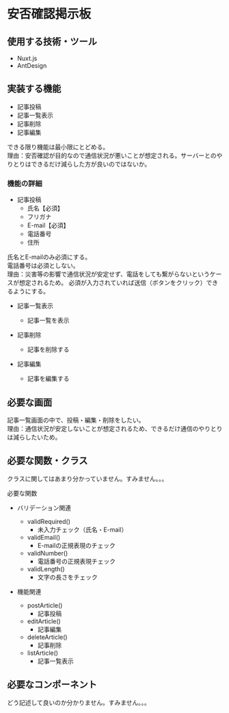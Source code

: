 # 安否確認掲示板

## 使用する技術・ツール
- Nuxt.js
- AntDesign

## 実装する機能 
- 記事投稿
- 記事一覧表示
- 記事削除
- 記事編集

できる限り機能は最小限にとどめる。  
理由：安否確認が目的なので通信状況が悪いことが想定される。サーバーとのやりとりはできるだけ減らした方が良いのではないか。

### 機能の詳細
- 記事投稿
  - 氏名【必須】
  - フリガナ
  - E-mail【必須】
  - 電話番号
  - 住所
      
氏名とE-mailのみ必須にする。  
電話番号は必須としない。  
理由：災害等の影響で通信状況が安定せず、電話をしても繋がらないというケースが想定されるため。
必須が入力されていれば送信（ボタンをクリック）できるようにする。

- 記事一覧表示
  - 記事一覧を表示


- 記事削除
  - 記事を削除する


- 記事編集
  - 記事を編集する

## 必要な画面
記事一覧画面の中で、投稿・編集・削除をしたい。  
理由：通信状況が安定しないことが想定されるため、できるだけ通信のやりとりは減らしたいため。

## 必要な関数・クラス
クラスに関してはあまり分かっていません。すみません。。。

必要な関数

- バリデーション関連
  - validRequired()
    - 未入力チェック（氏名・E-mail）
  - validEmail()
    - E-mailの正規表現のチェック
  - validNumber()
    - 電話番号の正規表現チェック
  - validLength()
    - 文字の長さをチェック

- 機能関連
  - postArticle()
    - 記事投稿
  - editArticle()
    - 記事編集
  - deleteArticle()
    - 記事削除
  - listArticle()
    - 記事一覧表示

## 必要なコンポーネント
どう記述して良いのか分かりません。すみません。。。
